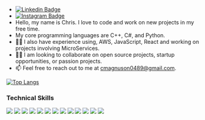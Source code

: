 -  [![Linkedin Badge](https://img.shields.io/badge/-LinkedIn-0e76a8?style=flat-square&logo=Linkedin&logoColor=white)](https://linkedin.com/in/chris-magnuson/)
-  [![Instagram Badge](https://img.shields.io/badge/-Instagram-e4405f?style=flat-square&logo=Instagram&logoColor=white)](https://instagram.com/chrismagnuson8889)
-   Hello, my name is Chris. I love to code and work on new projects in my free time.  
-   My core programming languages are C++, C#, and Python. 
- 👨‍💻 I also have experience using, AWS, JavaScript, React and working on projects involving MicroServices.
- 👨‍💻 I am looking to collaborate on open source projects, startup opportunities, or passion projects. 
- 📫 Feel free to reach out to me at cmagnuson0489@gmail.com.

[![Top Langs](https://github-readme-stats.vercel.app/api/top-langs/?username=cmagnuson0489&layout=compact)](https://github.com/cmagnuson0489/github-readme-stats)

### Technical Skills 
![](https://img.shields.io/badge/Python-3776AB?style=for-the-badge&logo=python&logoColor=white) 
![](https://img.shields.io/badge/JavaScript-F7DF1E?style=for-the-badge&logo=javascript&logoColor=black)
![](https://img.shields.io/badge/SQL%20Server-FF0000?style=for-the-badge&logo=microsoftsqlserver&logoColor=white) 
![](https://img.shields.io/badge/Bash-000000?style=for-the-badge&logo=gnubash&logoColor=white)
![](https://img.shields.io/badge/Docker-0769AD?style=for-the-badge&logo=docker&logoColor=white)
![](https://img.shields.io/badge/PostgreSQL-316192?style=for-the-badge&logo=postgresql&logoColor=white)
![](https://img.shields.io/badge/MySQL-E44C30?style=for-the-badge&logo=mysql&logoColor=white) 
![](https://img.shields.io/badge/JSON-323330?style=for-the-badge&logo=json&logoColor=pink)
![](https://img.shields.io/badge/Flask-000000?style=for-the-badge&logo=flask&logoColor=white)
![](https://img.shields.io/badge/GIT-E44C30?style=for-the-badge&logo=git&logoColor=white)
![](https://img.shields.io/badge/GitHub-100000?style=for-the-badge&logo=github&logoColor=white)
![](https://img.shields.io/badge/Visual_Studio_Code-0078D4?style=for-the-badge&logo=visual%20studio%20code&logoColor=white)
![](https://img.shields.io/badge/PyCharm-000000.svg?&style=for-the-badge&logo=PyCharm&logoColor=white)
</br>

